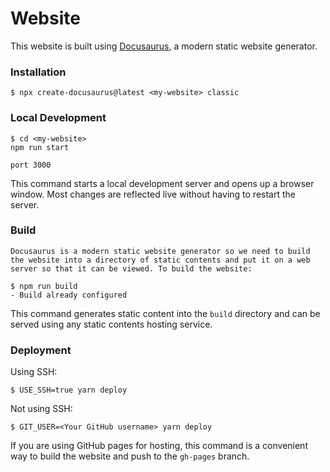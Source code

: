 # Website

This website is built using [Docusaurus](https://docusaurus.io/), a modern static website generator.

### Installation

```
$ npx create-docusaurus@latest <my-website> classic
```

### Local Development

```
$ cd <my-website>
npm run start

port 3000
```

This command starts a local development server and opens up a browser window. Most changes are reflected live without having to restart the server.

### Build

```
Docusaurus is a modern static website generator so we need to build the website into a directory of static contents and put it on a web server so that it can be viewed. To build the website:

$ npm run build
- Build already configured
```

This command generates static content into the `build` directory and can be served using any static contents hosting service.

### Deployment

Using SSH:

```
$ USE_SSH=true yarn deploy
```

Not using SSH:

```
$ GIT_USER=<Your GitHub username> yarn deploy
```

If you are using GitHub pages for hosting, this command is a convenient way to build the website and push to the `gh-pages` branch.
